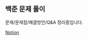 ## 백준 문제 풀이
문제/문제점/해결방안/Q&A 정리중입니다.

[Notion](https://www.notion.so/Algorithm-b79a9670ad0142afb23c45317b00eae4?pvs=4)
